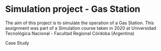 # Simulation project - Gas Station

The aim of this project is to simulate the operation of a Gas Station. This assignment was part of a Simulation course taken in 2020 at Universidad Tecnológica Nacional - Facultad Regional Córdoba (Argentina)

Case Study 


